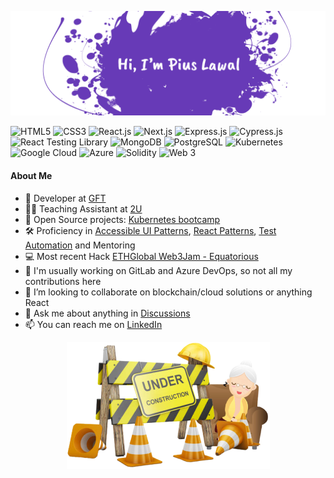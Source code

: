 <p align="center" width="100%">
  <img alt="Hi, I'm Pius Lawal aka Piouson" src="assets/banner.png">
  <div>
    <img alt="HTML5" src="https://img.shields.io/static/v1?message=html&logo=html5&labelColor=5c5c5c&color=1182c3&logoColor=white&label=%20&style=plastic">
    <img alt="CSS3" src="https://img.shields.io/static/v1?message=css&logo=css3&labelColor=5c5c5c&color=1182c3&logoColor=white&label=%20&style=plastic">
    <img alt="React.js" src="https://img.shields.io/static/v1?message=react&logo=react&labelColor=5c5c5c&color=1182c3&logoColor=white&label=%20&style=plastic">
    <img alt="Next.js" src="https://img.shields.io/static/v1?message=next&logo=nextdotjs&labelColor=5c5c5c&color=1182c3&logoColor=white&label=%20&style=plastic">
    <img alt="Express.js" src="https://img.shields.io/static/v1?message=express&logo=nodedotjs&labelColor=5c5c5c&color=1182c3&logoColor=white&label=%20&style=plastic">
    <img alt="Cypress.js" src="https://img.shields.io/static/v1?message=cypress&logo=cypress&labelColor=5c5c5c&color=1182c3&logoColor=white&label=%20&style=plastic">
    <img alt="React Testing Library" src="https://img.shields.io/static/v1?message=react%20testing%20library&logo=testing-library&labelColor=5c5c5c&color=1182c3&logoColor=white&label=%20&style=plastic">
    <img alt="MongoDB" src="https://img.shields.io/static/v1?message=mongodb&logo=mongodb&labelColor=5c5c5c&color=1182c3&logoColor=white&label=%20&style=plastic">
    <img alt="PostgreSQL" src="https://img.shields.io/static/v1?message=postgresql&logo=postgresql&labelColor=5c5c5c&color=1182c3&logoColor=white&label=%20&style=plastic">
    <img alt="Kubernetes" src="https://img.shields.io/static/v1?message=kubernetes&logo=kubernetes&labelColor=5c5c5c&color=1182c3&logoColor=white&label=%20&style=plastic">
    <img alt="Google Cloud" src="https://img.shields.io/static/v1?message=google%20cloud&logo=google-cloud&labelColor=5c5c5c&color=1182c3&logoColor=white&label=%20&style=plastic">
    <img alt="Azure" src="https://img.shields.io/static/v1?message=azure&logo=microsoft-azure&labelColor=5c5c5c&color=1182c3&logoColor=white&label=%20&style=plastic">
    <img alt="Solidity" src="https://img.shields.io/static/v1?message=solidity&logo=solidity&labelColor=5c5c5c&color=1182c3&logoColor=white&label=%20&style=plastic">
    <img alt="Web 3" src="https://img.shields.io/static/v1?message=web3&logo=web3dotjs&labelColor=5c5c5c&color=1182c3&logoColor=white&label=%20&style=plastic">
  </div>
</p>

#### About Me

- 💼 Developer at [GFT](https://gft.com/uk)
- 👨‍🏫 Teaching Assistant at [2U](https://2u.com/)
- 💞 Open Source projects: [Kubernetes bootcamp](https://github.com/piouson/kubernetes-bootcamp)
- 🛠️ Proficiency in [Accessible UI Patterns](https://www.w3.org/WAI/ARIA/apg/patterns/), [React Patterns](https://reactpatterns.com/), [Test Automation](https://testautomationu.applitools.com/learningpaths.html) and Mentoring
- 💻 Most recent Hack [ETHGlobal Web3Jam - Equatorious](https://showcase.ethglobal.com/web3jam/equatorious)
- 🔭 I'm usually working on GitLab and Azure DevOps, so not all my contributions here
- 👯 I’m looking to collaborate on blockchain/cloud solutions or anything React
- 💬 Ask me about anything in [Discussions](https://github.com/piouson/piouson/discussions/1)
- 📫 You can reach me on [LinkedIn](https://www.linkedin.com/in/piouson)

<p align="center" width="100%">
  <img alt="Developer under construction" src="assets/under-construction.png">
</p>
